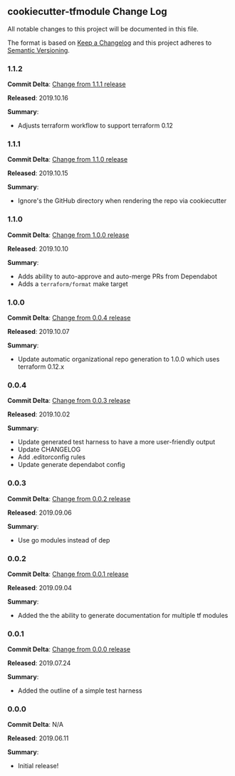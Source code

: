 ## cookiecutter-tfmodule Change Log

All notable changes to this project will be documented in this file.

The format is based on [Keep a Changelog](http://keepachangelog.com/) and this project adheres to [Semantic Versioning](http://semver.org/).

### 1.1.2

**Commit Delta**: [Change from 1.1.1 release](https://github.com/plus3it/cookiecutter-tfmodule/compare/1.1.1...1.1.2)

**Released**: 2019.10.16

**Summary**:

*   Adjusts terraform workflow to support terraform 0.12

### 1.1.1

**Commit Delta**: [Change from 1.1.0 release](https://github.com/plus3it/cookiecutter-tfmodule/compare/1.1.0...1.1.1)

**Released**: 2019.10.15

**Summary**:

*   Ignore's the GitHub directory when rendering the repo via cookiecutter

### 1.1.0

**Commit Delta**: [Change from 1.0.0 release](https://github.com/plus3it/cookiecutter-tfmodule/compare/1.0.0...1.1.0)

**Released**: 2019.10.10

**Summary**:

*   Adds ability to auto-approve and auto-merge PRs from Dependabot
*   Adds a `terraform/format` make target

### 1.0.0

**Commit Delta**: [Change from 0.0.4 release](https://github.com/plus3it/cookiecutter-tfmodule/compare/0.0.4...1.0.0)

**Released**: 2019.10.07

**Summary**:

*   Update automatic organizational repo generation to 1.0.0 which uses terraform 0.12.x

### 0.0.4

**Commit Delta**: [Change from 0.0.3 release](https://github.com/plus3it/cookiecutter-tfmodule/compare/0.0.3...0.0.4)

**Released**: 2019.10.02

**Summary**:

*   Update generated test harness to have a more user-friendly output
*   Update CHANGELOG
*   Add .editorconfig rules
*   Update generate dependabot config

### 0.0.3

**Commit Delta**: [Change from 0.0.2 release](https://github.com/plus3it/cookiecutter-tfmodule/compare/0.0.2...0.0.3)

**Released**: 2019.09.06

**Summary**:

*   Use go modules instead of dep

### 0.0.2

**Commit Delta**: [Change from 0.0.1 release](https://github.com/plus3it/cookiecutter-tfmodule/compare/0.0.1...0.0.2)

**Released**: 2019.09.04

**Summary**:

*   Added the the ability to generate documentation for multiple tf modules

### 0.0.1

**Commit Delta**: [Change from 0.0.0 release](https://github.com/plus3it/cookiecutter-tfmodule/compare/0.0.0...0.0.1)

**Released**: 2019.07.24

**Summary**:

*   Added the outline of a simple test harness

### 0.0.0

**Commit Delta**: N/A

**Released**: 2019.06.11

**Summary**:

*   Initial release!
